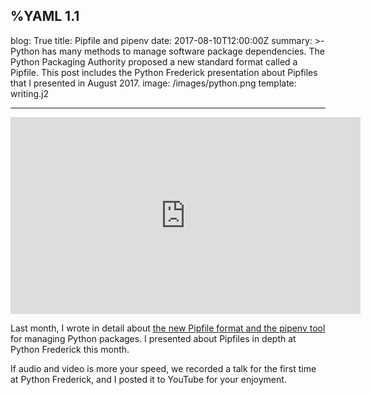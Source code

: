 %YAML 1.1
---
blog: True
title: Pipfile and pipenv
date: 2017-08-10T12:00:00Z
summary: >-
  Python has many methods
  to manage software package dependencies.
  The Python Packaging Authority proposed a new standard format
  called a Pipfile.
  This post includes the Python Frederick presentation
  about Pipfiles
  that I presented
  in August 2017.
image: /images/python.png
template: writing.j2

---

<iframe width="560" height="315" src="https://www.youtube.com/embed/rR8F_Uaf9_I" frameborder="0" allowfullscreen></iframe>

Last month,
I wrote
in detail
about [the new Pipfile format
and the pipenv tool](https://www.mattlayman.com/2017/using-pipfile-for-fun-and-profit.html)
for managing Python packages.
I presented about Pipfiles
in depth
at Python Frederick this month.

If audio and video is more your speed,
we recorded a talk
for the first time
at Python Frederick,
and I posted it to YouTube
for your enjoyment.
